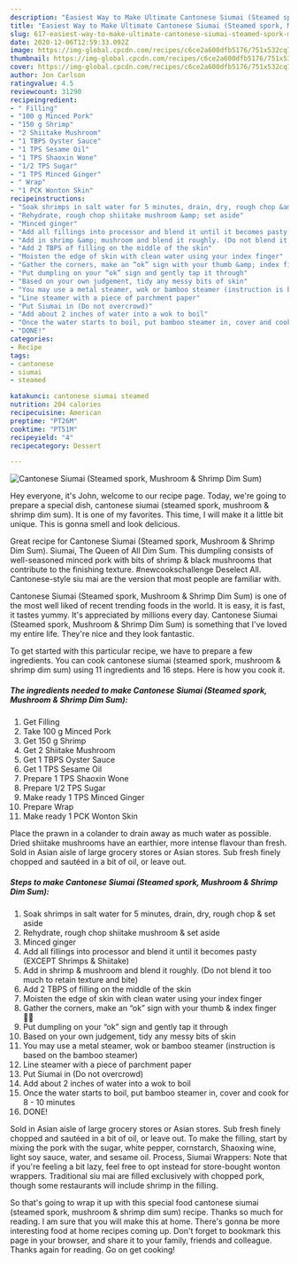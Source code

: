 ```yaml
---
description: "Easiest Way to Make Ultimate Cantonese Siumai (Steamed spork, Mushroom &amp;amp; Shrimp Dim Sum)"
title: "Easiest Way to Make Ultimate Cantonese Siumai (Steamed spork, Mushroom &amp;amp; Shrimp Dim Sum)"
slug: 617-easiest-way-to-make-ultimate-cantonese-siumai-steamed-spork-mushroom-and-amp-shrimp-dim-sum
date: 2020-12-06T12:59:33.092Z
image: https://img-global.cpcdn.com/recipes/c6ce2a600dfb5176/751x532cq70/cantonese-siumai-steamed-spork-mushroom-shrimp-dim-sum-recipe-main-photo.jpg
thumbnail: https://img-global.cpcdn.com/recipes/c6ce2a600dfb5176/751x532cq70/cantonese-siumai-steamed-spork-mushroom-shrimp-dim-sum-recipe-main-photo.jpg
cover: https://img-global.cpcdn.com/recipes/c6ce2a600dfb5176/751x532cq70/cantonese-siumai-steamed-spork-mushroom-shrimp-dim-sum-recipe-main-photo.jpg
author: Jon Carlson
ratingvalue: 4.5
reviewcount: 31290
recipeingredient:
- " Filling"
- "100 g Minced Pork"
- "150 g Shrimp"
- "2 Shiitake Mushroom"
- "1 TBPS Oyster Sauce"
- "1 TPS Sesame Oil"
- "1 TPS Shaoxin Wone"
- "1/2 TPS Sugar"
- "1 TPS Minced Ginger"
- " Wrap"
- "1 PCK Wonton Skin"
recipeinstructions:
- "Soak shrimps in salt water for 5 minutes, drain, dry, rough chop &amp; set aside"
- "Rehydrate, rough chop shiitake mushroom &amp; set aside"
- "Minced ginger"
- "Add all fillings into processor and blend it until it becomes pasty (EXCEPT Shrimps &amp; Shiitake)"
- "Add in shrimp &amp; mushroom and blend it roughly. (Do not blend it too much to retain texture and bite)"
- "Add 2 TBPS of filling on the middle of the skin"
- "Moisten the edge of skin with clean water using your index finger"
- "Gather the corners, make an “ok” sign with your thumb &amp; index finger 👌🏽"
- "Put dumpling on your “ok” sign and gently tap it through"
- "Based on your own judgement, tidy any messy bits of skin"
- "You may use a metal steamer, wok or bamboo steamer (instruction is based on the bamboo steamer)"
- "Line steamer with a piece of parchment paper"
- "Put Siumai in (Do not overcrowd)"
- "Add about 2 inches of water into a wok to boil"
- "Once the water starts to boil, put bamboo steamer in, cover and cook for 8 - 10 minutes"
- "DONE!"
categories:
- Recipe
tags:
- cantonese
- siumai
- steamed

katakunci: cantonese siumai steamed 
nutrition: 204 calories
recipecuisine: American
preptime: "PT26M"
cooktime: "PT51M"
recipeyield: "4"
recipecategory: Dessert

---
```



![Cantonese Siumai (Steamed spork, Mushroom &amp; Shrimp Dim Sum)](https://img-global.cpcdn.com/recipes/c6ce2a600dfb5176/751x532cq70/cantonese-siumai-steamed-spork-mushroom-shrimp-dim-sum-recipe-main-photo.jpg)

Hey everyone, it's John, welcome to our recipe page. Today, we're going to prepare a special dish, cantonese siumai (steamed spork, mushroom &amp; shrimp dim sum). It is one of my favorites. This time, I will make it a little bit unique. This is gonna smell and look delicious.

Great recipe for Cantonese Siumai (Steamed spork, Mushroom &amp; Shrimp Dim Sum). Siumai, The Queen of All Dim Sum. This dumpling consists of well-seasoned minced pork with bits of shrimp &amp; black mushrooms that contribute to the finishing texture. #newcookschallenge Deselect All. Cantonese-style siu mai are the version that most people are familiar with.

Cantonese Siumai (Steamed spork, Mushroom &amp; Shrimp Dim Sum) is one of the most well liked of recent trending foods in the world. It is easy, it is fast, it tastes yummy. It's appreciated by millions every day. Cantonese Siumai (Steamed spork, Mushroom &amp; Shrimp Dim Sum) is something that I've loved my entire life. They're nice and they look fantastic.


To get started with this particular recipe, we have to prepare a few ingredients. You can cook cantonese siumai (steamed spork, mushroom &amp; shrimp dim sum) using 11 ingredients and 16 steps. Here is how you cook it.

<!--inarticleads1-->

##### The ingredients needed to make Cantonese Siumai (Steamed spork, Mushroom &amp; Shrimp Dim Sum):

1. Get  Filling
1. Take 100 g Minced Pork
1. Get 150 g Shrimp
1. Get 2 Shiitake Mushroom
1. Get 1 TBPS Oyster Sauce
1. Get 1 TPS Sesame Oil
1. Prepare 1 TPS Shaoxin Wone
1. Prepare 1/2 TPS Sugar
1. Make ready 1 TPS Minced Ginger
1. Prepare  Wrap
1. Make ready 1 PCK Wonton Skin


Place the prawn in a colander to drain away as much water as possible. Dried shiitake mushrooms have an earthier, more intense flavour than fresh. Sold in Asian aisle of large grocery stores or Asian stores. Sub fresh finely chopped and sautéed in a bit of oil, or leave out. 

<!--inarticleads2-->

##### Steps to make Cantonese Siumai (Steamed spork, Mushroom &amp; Shrimp Dim Sum):

1. Soak shrimps in salt water for 5 minutes, drain, dry, rough chop &amp; set aside
1. Rehydrate, rough chop shiitake mushroom &amp; set aside
1. Minced ginger
1. Add all fillings into processor and blend it until it becomes pasty (EXCEPT Shrimps &amp; Shiitake)
1. Add in shrimp &amp; mushroom and blend it roughly. (Do not blend it too much to retain texture and bite)
1. Add 2 TBPS of filling on the middle of the skin
1. Moisten the edge of skin with clean water using your index finger
1. Gather the corners, make an “ok” sign with your thumb &amp; index finger 👌🏽
1. Put dumpling on your “ok” sign and gently tap it through
1. Based on your own judgement, tidy any messy bits of skin
1. You may use a metal steamer, wok or bamboo steamer (instruction is based on the bamboo steamer)
1. Line steamer with a piece of parchment paper
1. Put Siumai in (Do not overcrowd)
1. Add about 2 inches of water into a wok to boil
1. Once the water starts to boil, put bamboo steamer in, cover and cook for 8 - 10 minutes
1. DONE!


Sold in Asian aisle of large grocery stores or Asian stores. Sub fresh finely chopped and sautéed in a bit of oil, or leave out. To make the filling, start by mixing the pork with the sugar, white pepper, cornstarch, Shaoxing wine, light soy sauce, water, and sesame oil. Process, Siumai Wrappers: Note that if you&#39;re feeling a bit lazy, feel free to opt instead for store-bought wonton wrappers. Traditional siu mai are filled exclusively with chopped pork, though some restaurants will include shrimp in the filling. 

So that's going to wrap it up with this special food cantonese siumai (steamed spork, mushroom &amp; shrimp dim sum) recipe. Thanks so much for reading. I am sure that you will make this at home. There's gonna be more interesting food at home recipes coming up. Don't forget to bookmark this page in your browser, and share it to your family, friends and colleague. Thanks again for reading. Go on get cooking!
